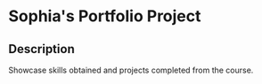 # Sophia's Portfolio Project

## Description
Showcase skills obtained and projects completed from the course.

